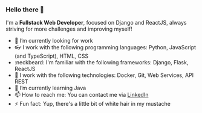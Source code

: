 ### Hello there 👋

I'm a <strong>Fullstack Web Developer</strong>, focused on Django and ReactJS, always striving for more challenges and improving myself!
- 🔭 I’m currently looking for work
- :eyeglasses: I work with the following programming languages: Python, JavaScript (and TypeScript), HTML, CSS
- :neckbeard: I'm familiar with the following frameworks: Django, Flask, ReactJS
- :thought_balloon: I work with the following technologies: Docker, Git, Web Services, API REST
- 🌱 I’m currently learning Java
- 📫 How to reach me: You can contact me via [LinkedIn](https://www.linkedin.com/in/victorwhostert/)
- ⚡ Fun fact: Yup, there's a little bit of white hair in my mustache

